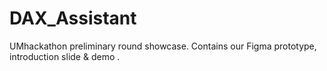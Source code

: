# DAX_Assistant
UMhackathon preliminary round showcase.
Contains our Figma prototype, introduction slide & demo .
